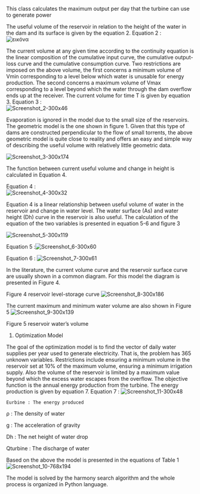 This class calculates the maximum output per day that the turbine can use to generate power

The useful volume of the reservoir in relation to the height of the water in the dam and its surface is given by the equation 2.
Equation 2 : 	
![εικόνα](https://github.com/diamontkarakat/GRecoDam/assets/72194340/c3108277-f656-49ad-ac18-454a7c7cc32f)


The current volume at any given time according to the continuity equation is the linear composition of the cumulative input curve, the cumulative output-loss curve and the cumulative consumption curve. Two restrictions are imposed on the above volume, the first concerns a minimum volume of Vmin corresponding to a level below which water is unusable for energy production. The second concerns a maximum volume of Vmax corresponding to a level beyond which the water through the dam overflow ends up at the receiver. The current volume for time T is given by equation 3.
Equation 3 : 	
![Screenshot_2-300x46](https://github.com/diamontkarakat/GRecoDam/assets/72194340/efc00edb-9409-48e1-bdf1-e556c95cd8a2)
 
Evaporation is ignored in the model due to the small size of the reservoirs. The geometric model is the one shown in figure 1. Given that this type of dams are constructed perpendicular to the flow of small torrents, the above geometric model is quite close to reality and offers an easy and simple way of describing the useful volume with relatively little geometric data.


![Screenshot_3-300x174](https://github.com/diamontkarakat/GRecoDam/assets/72194340/f2cf198e-e631-41f5-8ffe-f42629c64edf)

The function between current useful volume and change in height is calculated in Equation 4.

Equation 4 : 	
![Screenshot_4-300x32](https://github.com/diamontkarakat/GRecoDam/assets/72194340/83f04f8d-871b-4d1e-bb38-b9d0676c35e2)

Equation 4 is a linear relationship between useful volume of water in the reservoir and change in water level. The water surface (As) and water height (Dh) curve in the reservoir is also useful. The calculation of the equation of the two variables is presented in equation 5-6 and figure 3

![Screenshot_5-300x119](https://github.com/diamontkarakat/GRecoDam/assets/72194340/2f630c2d-1b15-4046-942c-ef285fdc094d)

Equation 5 :![Screenshot_6-300x60](https://github.com/diamontkarakat/GRecoDam/assets/72194340/0c0cba76-1f6e-4d1c-8f8c-207bdfa7ebb5)	

Equation 6 : ![Screenshot_7-300x61](https://github.com/diamontkarakat/GRecoDam/assets/72194340/720b9aaf-9fee-451f-b598-93577b28a65c)
	
In the literature, the current volume curve and the reservoir surface curve are usually shown in a common diagram. For this model the diagram is presented in Figure 4.

Figure 4 reservoir level-storage curve
![Screenshot_8-300x186](https://github.com/diamontkarakat/GRecoDam/assets/72194340/9c3f6896-2b30-4bcd-980f-e9f6ddaa5c8a)

The current maximum and minimum water volume are also shown in Figure 5
![Screenshot_9-300x139](https://github.com/diamontkarakat/GRecoDam/assets/72194340/0c9e72d4-31f6-4713-9fc3-8e2c5b47c562)

Figure 5 reservoir water’s volume
1.   Optimization Model

The goal of the optimization model is to find the vector of daily water supplies per year used to generate electricity. That is, the problem has 365 unknown variables. Restrictions include ensuring a minimum volume in the reservoir set at 10% of the maximum volume, ensuring a minimum irrigation supply. Also the volume of the reservoir is limited by a maximum value beyond which the excess water escapes from the overflow. The objective function is the annual energy production from the turbine. The energy production is given by equation 7.
Equation 7 : ![Screenshot_11-300x48](https://github.com/diamontkarakat/GRecoDam/assets/72194340/15c5f2fd-05ea-487e-badd-97d033318385)
	
	Εurbine : The energy produced

ρ        :  The density of water

g        :  The acceleration of gravity

Dh       : The net height of water drop

Qturbine     : The discharge of water

 

Based on the above the model is presented in the equations of Table 1
![Screenshot_10-768x194](https://github.com/diamontkarakat/GRecoDam/assets/72194340/1ad8589d-72ab-4a7f-be70-22a138cb6c96)

The model is solved by the harmony search algorithm and the whole process is organized in Python language.

